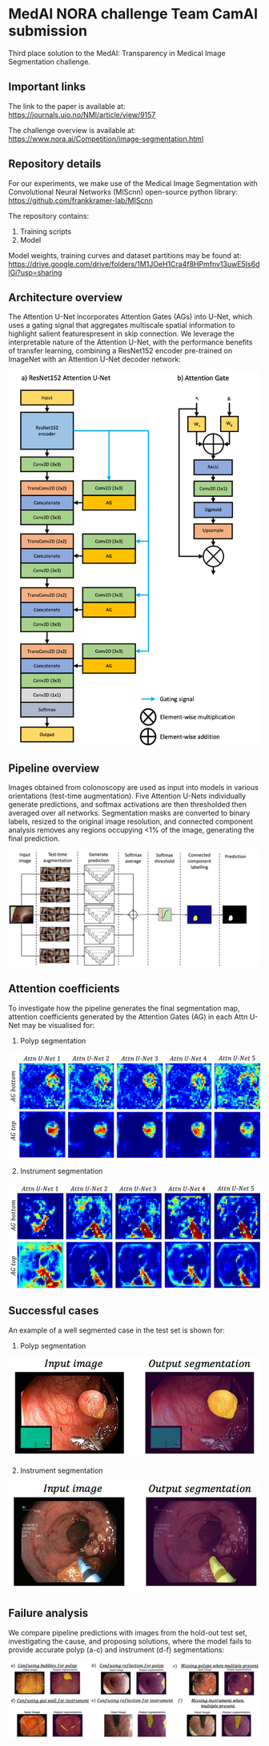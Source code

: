 # MedAI NORA challenge Team CamAI submission

Third place solution to the MedAI: Transparency in Medical Image Segmentation challenge.

## Important links
The link to the paper is available at:
https://journals.uio.no/NMI/article/view/9157

The challenge overview is available at:
https://www.nora.ai/Competition/image-segmentation.html

## Repository details

For our experiments, we make use of the Medical Image Segmentation with Convolutional Neural Networks (MIScnn) open-source python library: 
https://github.com/frankkramer-lab/MIScnn

The repository contains:
1. Training scripts
2. Model

Model weights, training curves and dataset partitions may be found at:
https://drive.google.com/drive/folders/1M1JOeH1Cra4f8HPmfnv13uwE5Is6dlGi?usp=sharing

## Architecture overview
The Attention U-Net incorporates Attention Gates (AGs) into U-Net, which uses a gating signal that aggregates multiscale spatial information to highlight salient featurespresent in skip connection. We leverage the interpretable nature of the Attention U-Net, with the performance benefits of transfer learning, combining a ResNet152 encoder pre-trained on ImageNet with an Attention U-Net decoder network:

![model architecture](https://github.com/mlyg/nora-challenge-camai/blob/main/Figures/model_architecture.png)

## Pipeline overview

Images obtained from colonoscopy are used as input into models in various orientations (test-time augmentation). Five Attention U-Nets individually generate predictions, and softmax activations are then thresholded then averaged over all networks. Segmentation masks are converted to binary labels, resized to the original image resolution, and connected component analysis removes any regions occupying <1% of the image, generating the final prediction. 

![pipeline overview](https://github.com/mlyg/nora-challenge-camai/blob/main/Figures/pipeline_overview.png)

## Attention coefficients

To investigate how the pipeline generates the final segmentation map, attention coefficients generated by the Attention Gates (AG) in each Attn U-Net may be visualised for:

1) Polyp segmentation

![polyp attention coefficients](https://github.com/mlyg/nora-challenge-camai/blob/main/Figures/polyp_attention_coefficients.png)

2) Instrument segmentation

![instrument attention coefficients](https://github.com/mlyg/nora-challenge-camai/blob/main/Figures/instrument_attention_coefficients.png)


## Successful cases

An example of a well segmented case in the test set is shown for:

1) Polyp segmentation

![polyp successful](https://github.com/mlyg/nora-challenge-camai/blob/main/Figures/polyp_successful.png)

2) Instrument segmentation

![instrument successful](https://github.com/mlyg/nora-challenge-camai/blob/main/Figures/instrument_successful.png)

## Failure analysis

We compare pipeline predictions with images from the hold-out test set, investigating the cause, and proposing solutions, where the model fails to provide accurate polyp (a-c) and instrument (d-f) segmentations:

![failure analysis](https://github.com/mlyg/nora-challenge-camai/blob/main/Figures/failure_analysis.png)
